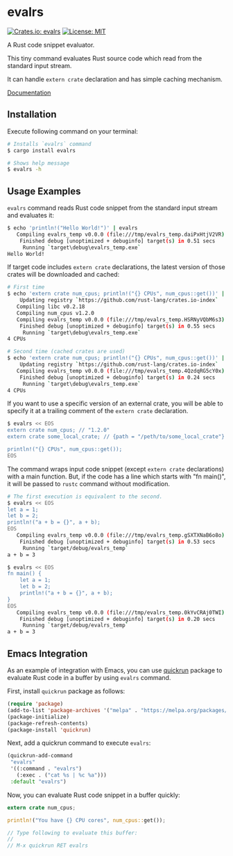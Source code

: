 evalrs
======

[![Crates.io: evalrs](http://meritbadge.herokuapp.com/evalrs)](https://crates.io/crates/evalrs)
[![License: MIT](https://img.shields.io/badge/license-MIT-blue.svg)](LICENSE)

A Rust code snippet evaluator.

This tiny command evaluates Rust source code which read from the standard input stream.

It can handle `extern crate` declaration and has simple caching mechanism.

[Documentation](https://docs.rs/crate/evalrs/)

Installation
------------

Execute following command on your terminal:

```bash
# Installs `evalrs` command
$ cargo install evalrs

# Shows help message
$ evalrs -h
```

Usage Examples
--------------

`evalrs` command reads Rust code snippet from the standard input stream and evaluates it:

```bash
$ echo 'println!("Hello World!")' | evalrs
   Compiling evalrs_temp v0.0.0 (file:///tmp/evalrs_temp.daiPxHtjV2VR)
    Finished debug [unoptimized + debuginfo] target(s) in 0.51 secs
     Running `target\debug\evalrs_temp.exe`
Hello World!
```

If target code includes `extern crate` declarations,
the latest version of those crates will be downloaded and cached:

```bash
# First time
$ echo 'extern crate num_cpus; println!("{} CPUs", num_cpus::get())' | evalrs
    Updating registry `https://github.com/rust-lang/crates.io-index`
   Compiling libc v0.2.18
   Compiling num_cpus v1.2.0
   Compiling evalrs_temp v0.0.0 (file:///tmp/evalrs_temp.HSRNyVQbM6s3)
    Finished debug [unoptimized + debuginfo] target(s) in 0.55 secs
     Running `target\debug\evalrs_temp.exe`
4 CPUs

# Second time (cached crates are used)
$ echo 'extern crate num_cpus; println!("{} CPUs", num_cpus::get())' | evalrs
    Updating registry `https://github.com/rust-lang/crates.io-index`
   Compiling evalrs_temp v0.0.0 (file:///tmp/evalrs_temp.4QzdqRG5cY0x)
    Finished debug [unoptimized + debuginfo] target(s) in 0.24 secs
     Running `target\debug\evalrs_temp.exe`
4 CPUs
```

If you want to use a specific version of an external crate,
you will be able to specify it at a trailing comment of the `extern crate` declaration.

```bash
$ evalrs << EOS
extern crate num_cpus; // "1.2.0"
extern crate some_local_crate; // {path = "/peth/to/some_local_crate"}

println!("{} CPUs", num_cpus::get());
EOS
```

The command wraps input code snippet (except `extern crate` declarations) with a main function.
But, if the code has a line which starts with "fn main()",
it will be passed to `rustc` command without modification.

```bash
# The first execution is equivalent to the second.
$ evalrs << EOS
let a = 1;
let b = 2;
println!("a + b = {}", a + b);
EOS
   Compiling evalrs_temp v0.0.0 (file:///tmp/evalrs_temp.gSXTXNaB6o8o)
    Finished debug [unoptimized + debuginfo] target(s) in 0.53 secs
     Running `target/debug/evalrs_temp`
a + b = 3

$ evalrs << EOS
fn main() {
    let a = 1;
    let b = 2;
    println!("a + b = {}", a + b);
}
EOS
   Compiling evalrs_temp v0.0.0 (file:///tmp/evalrs_temp.0kYvCRAj0TWI)
    Finished debug [unoptimized + debuginfo] target(s) in 0.20 secs
     Running `target/debug/evalrs_temp`
a + b = 3
```

Emacs Integration
-----------------

As an example of integration with Emacs,
you can use [quickrun](https://github.com/syohex/emacs-quickrun) package
to evaluate Rust code in a buffer by using `evalrs` command.

First, install `quickrun` package as follows:

```lisp
(require 'package)
(add-to-list 'package-archives '("melpa" . "https://melpa.org/packages/") t)
(package-initialize)
(package-refresh-contents)
(package-install 'quickrun)
```

Next, add a quickrun command to execute `evalrs`:

```lisp
(quickrun-add-command
 "evalrs"
 '((:command . "evalrs")
   (:exec . ("cat %s | %c %a")))
 :default "evalrs")
```

Now, you can evaluate Rust code snippet in a buffer quickly:

```rust
extern crate num_cpus;

println!("You have {} CPU cores", num_cpus::get());

// Type following to evaluate this buffer:
//
// M-x quickrun RET evalrs
```
